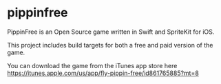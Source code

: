 pippinfree
==========

PippinFree is an Open Source game written in Swift and SpriteKit for iOS.

This project includes build targets for both a free and paid version of the game.

You can download the game from the iTunes app store here https://itunes.apple.com/us/app/fly-pippin-free/id861765885?mt=8


